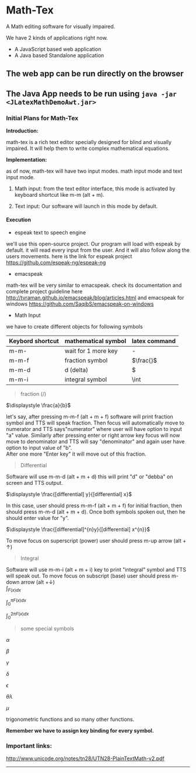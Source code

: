 # Math-Tex 
A Math editing software for visually impaired.

We have 2 kinds of applications right now.
* A JavaScript based web application
* A Java based Standalone application

## The web app can be run directly on the browser
## The Java App needs to be run using ``` java -jar <JLatexMathDemoAwt.jar> ```

### Initial Plans for Math-Tex

**Introduction:**

math-tex is a rich text editor specially designed for blind and visually impaired. It will help them to write complex mathematical equations. 

**Implementation:**

as of now, math-tex will have two input modes. math input mode and text input mode.

1.    Math input: 
from the text editor interface, this mode is activated by keyboard shortcut like m-m (alt + m).

2.    Text input: 
Our software will launch in this mode by default.

#### Execution

*  espeak text to speech engine

we'll use this open-source project. Our program will load with espeak by default. it will read every input from the user. And it will also follow along the users movements. here is the link for espeak project <https://github.com/espeak-ng/espeak-ng>

*  emacspeak 

math-tex will be very similar to emacspeak. check its documentation and complete project guideline here <http://tvraman.github.io/emacspeak/blog/articles.html>
and emacspeak for windows <https://github.com/SaqibS/emacspeak-on-windows>

*  Math Input 

we have to create different objects for following symbols
        

Keybord shortcut | mathematical symbol | latex command
-----------------|---------------------|--------------
    m-m-         |  wait for 1 more key|    -
    m-m-f        |  fraction symbol    |  $\frac{}$  
    m-m-d        |  d  (delta)         |  $|diff
    m-m-i        |  integral symbol    |  \int


>    fraction (/)

$\displaystyle \frac{a}{b}$ 

let's say, after pressing m-m-f (alt + m + f) software will print fraction symbol  and TTS will speak fraction. Then focus will automatically  move to numerator and TTS says"numerator" where user will have option to input "a" value. Similarly after pressing enter or right arrow key focus will now move to denominator and TTS will say "denominator" and again user have option to input value of "b".  
After one more "Enter key" it will move out of this fraction.

>    Differential

Software will use m-m-d (alt + m + d) this will print "d" or "debba" on screen and TTS output.

$\displaystyle \frac{[differential] y}{[differential] x}$

In this case, user should press m-m-f (alt + m + f) for initial fraction, then should press m-m-d (alt + m + d). Once both symbols spoken out, then he should enter value for "y".

$\displaystyle \frac{[differential]^{n}y}{[differential] x^{n}}$

To move focus on superscript (power) user should press m-up arrow (alt + ↑) 

>    Integral

Software will use m-m-i (alt + m + i) key to print "integral" symbol and TTS will speak out.
To move focus on subscript (base) user should press m-down arrow (alt +↓)  
$\displaystyle \int_{F(x)dx}$

$\displaystyle \int_{0}^{\pi F(x)dx}$

$\displaystyle \int_{0}^{2\pi F(x)dx}$

>    some special symbols 

$\alpha$

$\beta$

$\gamma$

$\delta$

$\epsilon$

$\theta\lambda$

$\mu$

trigonometric functions and so many other functions.

**Remember we have to assign key binding for every symbol.**


### Important links:

<http://www.unicode.org/notes/tn28/UTN28-PlainTextMath-v2.pdf>


---------------------------------------------------------------------------

